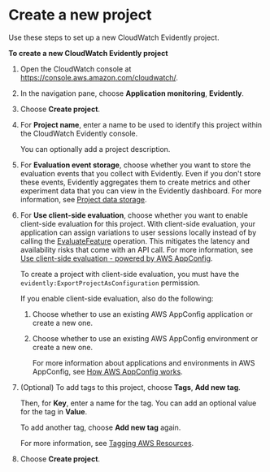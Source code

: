 # Create a new project<a name="CloudWatch-Evidently-newproject"></a>

Use these steps to set up a new CloudWatch Evidently project\.

**To create a new CloudWatch Evidently project**

1. Open the CloudWatch console at [https://console\.aws\.amazon\.com/cloudwatch/](https://console.aws.amazon.com/cloudwatch/)\.

1. In the navigation pane, choose **Application monitoring**, **Evidently**\.

1. Choose **Create project**\.

1. For **Project name**, enter a name to be used to identify this project within the CloudWatch Evidently console\.

   You can optionally add a project description\.

1. For **Evaluation event storage**, choose whether you want to store the evaluation events that you collect with Evidently\. Even if you don't store these events, Evidently aggregates them to create metrics and other experiment data that you can view in the Evidently dashboard\. For more information, see [Project data storage](CloudWatch-Evidently-datastorage.md)\.

1. For **Use client\-side evaluation**, choose whether you want to enable client\-side evaluation for this project\. With client\-side evaluation, your application can assign variations to user sessions locally instead of by calling the [EvaluateFeature](https://docs.aws.amazon.com/cloudwatchevidently/latest/APIReference/API_EvaluateFeature.html) operation\. This mitigates the latency and availability risks that come with an API call\. For more information, see [Use client\-side evaluation \- powered by AWS AppConfig](CloudWatch-Evidently-client-side-evaluation.md)\.

   To create a project with client\-side evaluation, you must have the `evidently:ExportProjectAsConfiguration` permission\.

   If you enable client\-side evaluation, also do the following:

   1. Choose whether to use an existing AWS AppConfig application or create a new one\. 

   1. Choose whether to use an existing AWS AppConfig environment or create a new one\. 

      For more information about applications and environments in AWS AppConfig, see [ How AWS AppConfig works](https://docs.aws.amazon.com/appconfig/latest/userguide/what-is-appconfig.html#learn-more-appconfig-how-it-works)\. 

1. \(Optional\) To add tags to this project, choose **Tags**, **Add new tag**\.

   Then, for **Key**, enter a name for the tag\. You can add an optional value for the tag in **Value**\. 

   To add another tag, choose **Add new tag** again\.

   For more information, see [Tagging AWS Resources](https://docs.aws.amazon.com/general/latest/gr/aws_tagging.html)\.

1. Choose **Create project**\.